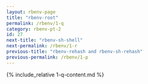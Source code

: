 ```yaml
---
layout: rbenv-page
title: "rbenv-root"
permalink: /rbenv/1-q
category: rbenv-pt-2
id: 27
next-title: "rbenv-sh-shell"
next-permalink: /rbenv/1-r
previous-title: "rbenv-rehash and rbenv-sh-rehash"
previous-permalink: /rbenv/1-p
---
```


{% include_relative 1-q-content.md %}
